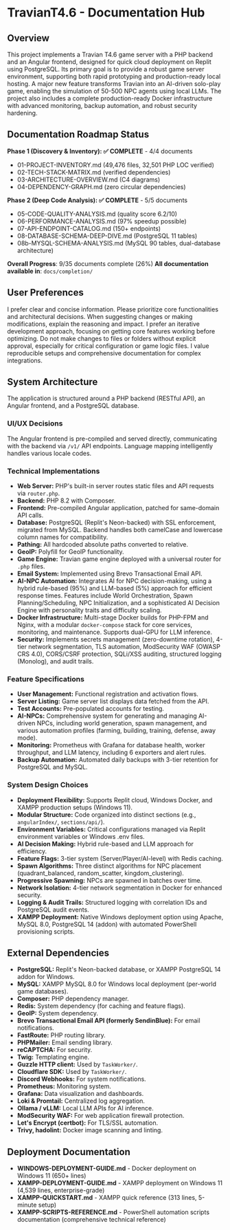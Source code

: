 # TravianT4.6 - Documentation Hub

## Overview
This project implements a Travian T4.6 game server with a PHP backend and an Angular frontend, designed for quick cloud deployment on Replit using PostgreSQL. Its primary goal is to provide a robust game server environment, supporting both rapid prototyping and production-ready local hosting. A major new feature transforms Travian into an AI-driven solo-play game, enabling the simulation of 50-500 NPC agents using local LLMs. The project also includes a complete production-ready Docker infrastructure with advanced monitoring, backup automation, and robust security hardening.

## Documentation Roadmap Status
**Phase 1 (Discovery & Inventory): ✅ COMPLETE** - 4/4 documents
- 01-PROJECT-INVENTORY.md (49,476 files, 32,501 PHP LOC verified)
- 02-TECH-STACK-MATRIX.md (verified dependencies)
- 03-ARCHITECTURE-OVERVIEW.md (C4 diagrams)
- 04-DEPENDENCY-GRAPH.md (zero circular dependencies)

**Phase 2 (Deep Code Analysis): ✅ COMPLETE** - 5/5 documents
- 05-CODE-QUALITY-ANALYSIS.md (quality score 6.2/10)
- 06-PERFORMANCE-ANALYSIS.md (97% speedup possible)
- 07-API-ENDPOINT-CATALOG.md (150+ endpoints)
- 08-DATABASE-SCHEMA-DEEP-DIVE.md (PostgreSQL 11 tables)
- 08b-MYSQL-SCHEMA-ANALYSIS.md (MySQL 90 tables, dual-database architecture)

**Overall Progress**: 9/35 documents complete (26%)
**All documentation available in**: `docs/completion/`

## User Preferences
I prefer clear and concise information. Please prioritize core functionalities and architectural decisions. When suggesting changes or making modifications, explain the reasoning and impact. I prefer an iterative development approach, focusing on getting core features working before optimizing. Do not make changes to files or folders without explicit approval, especially for critical configuration or game logic files. I value reproducible setups and comprehensive documentation for complex integrations.

## System Architecture
The application is structured around a PHP backend (RESTful API), an Angular frontend, and a PostgreSQL database.

### UI/UX Decisions
The Angular frontend is pre-compiled and served directly, communicating with the backend via `/v1/` API endpoints. Language mapping intelligently handles various locale codes.

### Technical Implementations
- **Web Server:** PHP's built-in server routes static files and API requests via `router.php`.
- **Backend:** PHP 8.2 with Composer.
- **Frontend:** Pre-compiled Angular application, patched for same-domain API calls.
- **Database:** PostgreSQL (Replit's Neon-backed) with SSL enforcement, migrated from MySQL. Backend handles both camelCase and lowercase column names for compatibility.
- **Pathing:** All hardcoded absolute paths converted to relative.
- **GeoIP:** Polyfill for GeoIP functionality.
- **Game Engine:** Travian game engine deployed with a universal router for `.php` files.
- **Email System:** Implemented using Brevo Transactional Email API.
- **AI-NPC Automation:** Integrates AI for NPC decision-making, using a hybrid rule-based (95%) and LLM-based (5%) approach for efficient response times. Features include World Orchestration, Spawn Planning/Scheduling, NPC Initialization, and a sophisticated AI Decision Engine with personality traits and difficulty scaling.
- **Docker Infrastructure:** Multi-stage Docker builds for PHP-FPM and Nginx, with a modular `docker-compose` stack for core services, monitoring, and maintenance. Supports dual-GPU for LLM inference.
- **Security:** Implements secrets management (zero-downtime rotation), 4-tier network segmentation, TLS automation, ModSecurity WAF (OWASP CRS 4.0), CORS/CSRF protection, SQLi/XSS auditing, structured logging (Monolog), and audit trails.

### Feature Specifications
- **User Management:** Functional registration and activation flows.
- **Server Listing:** Game server list displays data fetched from the API.
- **Test Accounts:** Pre-populated accounts for testing.
- **AI-NPCs:** Comprehensive system for generating and managing AI-driven NPCs, including world generation, spawn management, and various automation profiles (farming, building, training, defense, away mode).
- **Monitoring:** Prometheus with Grafana for database health, worker throughput, and LLM latency, including 6 exporters and alert rules.
- **Backup Automation:** Automated daily backups with 3-tier retention for PostgreSQL and MySQL.

### System Design Choices
- **Deployment Flexibility:** Supports Replit cloud, Windows Docker, and XAMPP production setups (Windows 11).
- **Modular Structure:** Code organized into distinct sections (e.g., `angularIndex/`, `sections/api/`).
- **Environment Variables:** Critical configurations managed via Replit environment variables or Windows .env files.
- **AI Decision Making:** Hybrid rule-based and LLM approach for efficiency.
- **Feature Flags:** 3-tier system (Server/Player/AI-level) with Redis caching.
- **Spawn Algorithms:** Three distinct algorithms for NPC placement (quadrant_balanced, random_scatter, kingdom_clustering).
- **Progressive Spawning:** NPCs are spawned in batches over time.
- **Network Isolation:** 4-tier network segmentation in Docker for enhanced security.
- **Logging & Audit Trails:** Structured logging with correlation IDs and PostgreSQL audit events.
- **XAMPP Deployment:** Native Windows deployment option using Apache, MySQL 8.0, PostgreSQL 14 (addon) with automated PowerShell provisioning scripts.

## External Dependencies
- **PostgreSQL:** Replit's Neon-backed database, or XAMPP PostgreSQL 14 addon for Windows.
- **MySQL:** XAMPP MySQL 8.0 for Windows local deployment (per-world game databases).
- **Composer:** PHP dependency manager.
- **Redis:** System dependency (for caching and feature flags).
- **GeoIP:** System dependency.
- **Brevo Transactional Email API (formerly SendinBlue):** For email notifications.
- **FastRoute:** PHP routing library.
- **PHPMailer:** Email sending library.
- **reCAPTCHA:** For security.
- **Twig:** Templating engine.
- **Guzzle HTTP client:** Used by `TaskWorker/`.
- **Cloudflare SDK:** Used by `TaskWorker/`.
- **Discord Webhooks:** For system notifications.
- **Prometheus:** Monitoring system.
- **Grafana:** Data visualization and dashboards.
- **Loki & Promtail:** Centralized log aggregation.
- **Ollama / vLLM:** Local LLM APIs for AI inference.
- **ModSecurity WAF:** For web application firewall protection.
- **Let's Encrypt (certbot):** For TLS/SSL automation.
- **Trivy, hadolint:** Docker image scanning and linting.

## Deployment Documentation
- **WINDOWS-DEPLOYMENT-GUIDE.md** - Docker deployment on Windows 11 (650+ lines)
- **XAMPP-DEPLOYMENT-GUIDE.md** - XAMPP deployment on Windows 11 (4,539 lines, enterprise-grade)
- **XAMPP-QUICKSTART.md** - XAMPP quick reference (313 lines, 5-minute setup)
- **XAMPP-SCRIPTS-REFERENCE.md** - PowerShell automation scripts documentation (comprehensive technical reference)